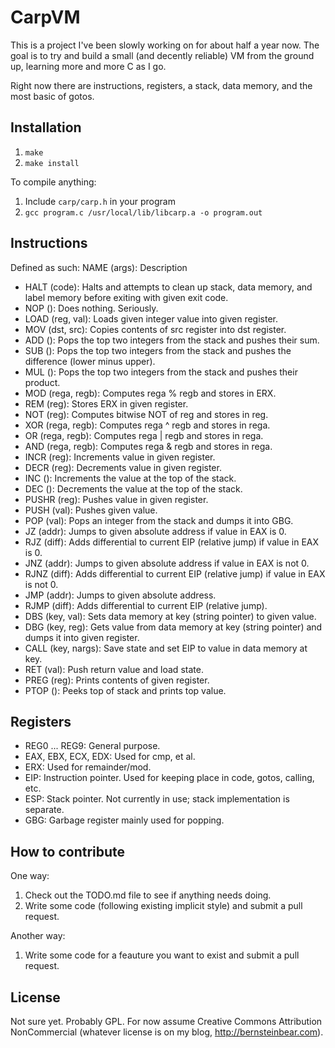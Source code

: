 # CarpVM
This is a project I've been slowly working on for about half a year now. The goal is to try and build a small (and decently reliable) VM from the ground up, learning more and more C as I go.

Right now there are instructions, registers, a stack, data memory, and the most basic of gotos.

## Installation

1. `make`
2. `make install`

To compile anything:

1. Include `carp/carp.h` in your program
2. `gcc program.c /usr/local/lib/libcarp.a -o program.out`

## Instructions

Defined as such: NAME (args): Description

* HALT (code): Halts and attempts to clean up stack, data memory, and label memory before exiting with given exit code.
* NOP (): Does nothing. Seriously.
* LOAD (reg, val): Loads given integer value into given register.
* MOV (dst, src): Copies contents of src register into dst register.
* ADD (): Pops the top two integers from the stack and pushes their sum.
* SUB (): Pops the top two integers from the stack and pushes the difference (lower minus upper).
* MUL (): Pops the top two integers from the stack and pushes their product.
* MOD (rega, regb): Computes rega % regb and stores in ERX.
* REM (reg): Stores ERX in given register.
* NOT (reg): Computes bitwise NOT of reg and stores in reg.
* XOR (rega, regb): Computes rega ^ regb and stores in rega.
* OR (rega, regb): Computes rega | regb and stores in rega.
* AND (rega, regb): Computes rega & regb and stores in rega.
* INCR (reg): Increments value in given register.
* DECR (reg): Decrements value in given register.
* INC (): Increments the value at the top of the stack.
* DEC (): Decrements the value at the top of the stack.
* PUSHR (reg): Pushes value in given register.
* PUSH (val): Pushes given value.
* POP (val): Pops an integer from the stack and dumps it into GBG.
* JZ (addr): Jumps to given absolute address if value in EAX is 0.
* RJZ (diff): Adds differential to current EIP (relative jump) if value in EAX is 0.
* JNZ (addr): Jumps to given absolute address if value in EAX is not 0.
* RJNZ (diff): Adds differential to current EIP (relative jump) if value in EAX is not 0.
* JMP (addr): Jumps to given absolute address.
* RJMP (diff): Adds differential to current EIP (relative jump).
* DBS (key, val): Sets data memory at key (string pointer) to given value.
* DBG (key, reg): Gets value from data memory at key (string pointer) and dumps it into given register.
* CALL (key, nargs): Save state and set EIP to value in data memory at key.
* RET (val): Push return value and load state.
* PREG (reg): Prints contents of given register.
* PTOP (): Peeks top of stack and prints top value.

## Registers

* REG0 ... REG9: General purpose.
* EAX, EBX, ECX, EDX: Used for cmp, et al.
* ERX: Used for remainder/mod.
* EIP: Instruction pointer. Used for keeping place in code, gotos, calling, etc.
* ESP: Stack pointer. Not currently in use; stack implementation is separate.
* GBG: Garbage register mainly used for popping.

## How to contribute

One way:

1. Check out the TODO.md file to see if anything needs doing.
2. Write some code (following existing implicit style) and submit a pull request.

Another way:

1. Write some code for a feauture you want to exist and submit a pull request.

## License

Not sure yet. Probably GPL. For now assume Creative Commons Attribution NonCommercial (whatever license is on my blog, http://bernsteinbear.com).